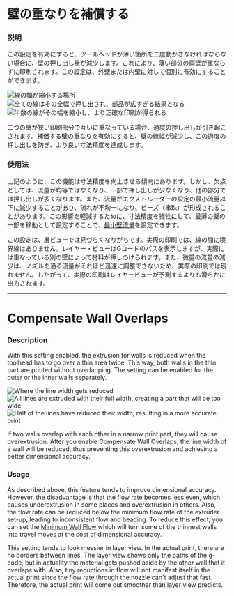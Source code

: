 壁の重なりを補償する
====
### **説明**
この設定を有効にすると、ツールヘッドが薄い箇所を二度動かさなければならない場合に、壁の押し出し量が減少します。これにより、薄い部分の両壁が重ならずに印刷されます。この設定は、外壁または内壁に対して個別に有効にすることができます。

![線の幅が縮小する場所](../images/travel_compensate_overlapping_walls_enabled_schematic.svg)
![全ての線はその全幅で押し出され、部品が広すぎる結果となる](../images/travel_compensate_overlapping_walls_enabled_disabled.png)
![半数の線がその幅を縮小し、より正確な印刷が得られる](../images/travel_compensate_overlapping_walls_enabled_enabled.png)

二つの壁が狭い印刷部分で互いに重なっている場合、過度の押し出しが引き起こされます。補償する壁の重なりを有効にすると、壁の線幅が減少し、この過度の押し出しを防ぎ、より良い寸法精度を達成します。

### **使用法**
上記のように、この機能は寸法精度を向上させる傾向にあります。しかし、欠点としては、流量が均等ではなくなり、一部で押し出しが少なくなり、他の部分では押し出しが多くなります。また、流量がエクストルーダーの設定の最小流量以下に減少することがあり、流れが不均一になり、ビーズ（串珠）が形成されることがあります。この影響を軽減するために、寸法精度を犠牲にして、最薄の壁の一部を移動として設定することで、[最小壁流量](wall_min_flow.md)を設定できます。

この設定は、層ビューでは見づらくなりがちです。実際の印刷では、線の間に境界線はありません。レイヤー・ビューはGコードのパスを表示しますが、実際には重なっている別の壁によって材料が押しのけられます。また、微量の流量の減少は、ノズルを通る流量がそれほど迅速に調整できないため、実際の印刷では現れません。したがって、実際の印刷はレイヤービューが予測するよりも滑らかに出力されます。

---

Compensate Wall Overlaps
====
### **Description**
With this setting enabled, the extrusion for walls is reduced when the toolhead has to go over a thin area twice. This way, both walls in the thin part are printed without overlapping. The setting can be enabled for the outer or the inner walls separately.

![Where the line width gets reduced](../images/travel_compensate_overlapping_walls_enabled_schematic.svg)
![All lines are extruded with their full width, creating a part that will be too wide](../images/travel_compensate_overlapping_walls_enabled_disabled.png)
![Half of the lines have reduced their width, resulting in a more accurate print](../images/travel_compensate_overlapping_walls_enabled_enabled.png)

If two walls overlap with each other in a narrow print part, they will cause overextrusion. After you enable Compensate Wall Overlaps, the line width of a wall will be reduced, thus preventing this overextrusion and achieving a better dimensional accuracy.

### **Usage**
As described above, this feature tends to improve dimensional accuracy. However, the disadvantage is that the flow rate becomes less even, which causes underextrusion in some places and overextrusion in others. Also, the flow rate can be reduced below the minimum flow rate of the extruder set-up, leading to inconsistent flow and beading. To reduce this effect, you can set the [Minimum Wall Flow](wall_min_flow.md) which will turn some of the thinnest walls into travel moves at the cost of dimensional accuracy.

This setting tends to look messier in layer view. In the actual print, there are no borders between lines. The layer view shows only the paths of the g-code, but in actuality the material gets pushed aside by the other wall that it overlaps with. Also, tiny reductions in flow will not manifest itself in the actual print since the flow rate through the nozzle can't adjust that fast. Therefore, the actual print will come out smoother than layer view predicts.